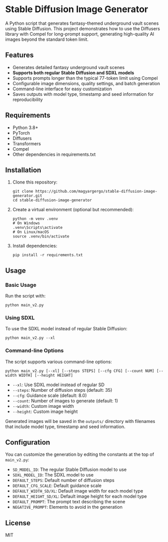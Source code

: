 # Stable Diffusion Image Generator

A Python script that generates fantasy-themed underground vault scenes using Stable Diffusion. This project demonstrates how to use the Diffusers library with Compel for long-prompt support, generating high-quality AI images beyond the standard token limit.

## Features

- Generates detailed fantasy underground vault scenes
- **Supports both regular Stable Diffusion and SDXL models**
- Supports prompts longer than the typical 77-token limit using Compel
- Configurable image dimensions, quality settings, and batch generation
- Command-line interface for easy customization
- Saves outputs with model type, timestamp and seed information for reproducibility

## Requirements

- Python 3.8+
- PyTorch
- Diffusers
- Transformers
- Compel
- Other dependencies in requirements.txt

## Installation

1. Clone this repository:
   ```
   git clone https://github.com/magyargergo/stable-diffusion-image-generator.git
   cd stable-diffusion-image-generator
   ```

2. Create a virtual environment (optional but recommended):
   ```
   python -m venv .venv
   # On Windows
   .venv\Scripts\activate
   # On Linux/macOS
   source .venv/bin/activate
   ```

3. Install dependencies:
   ```
   pip install -r requirements.txt
   ```

## Usage

### Basic Usage

Run the script with:

```
python main_v2.py
```

### Using SDXL

To use the SDXL model instead of regular Stable Diffusion:

```
python main_v2.py --xl
```

### Command-line Options

The script supports various command-line options:

```
python main_v2.py [--xl] [--steps STEPS] [--cfg CFG] [--count NUM] [--width WIDTH] [--height HEIGHT]
```

- `--xl`: Use SDXL model instead of regular SD
- `--steps`: Number of diffusion steps (default: 35)
- `--cfg`: Guidance scale (default: 8.0)
- `--count`: Number of images to generate (default: 1)
- `--width`: Custom image width
- `--height`: Custom image height

Generated images will be saved in the `outputs/` directory with filenames that include model type, timestamp and seed information.

## Configuration

You can customize the generation by editing the constants at the top of `main_v2.py`:

- `SD_MODEL_ID`: The regular Stable Diffusion model to use
- `SDXL_MODEL_ID`: The SDXL model to use
- `DEFAULT_STEPS`: Default number of diffusion steps
- `DEFAULT_CFG_SCALE`: Default guidance scale
- `DEFAULT_WIDTH_SD/XL`: Default image width for each model type
- `DEFAULT_HEIGHT_SD/XL`: Default image height for each model type
- `DEFAULT_PROMPT`: The prompt text describing the scene
- `NEGATIVE_PROMPT`: Elements to avoid in the generation

## License

MIT
